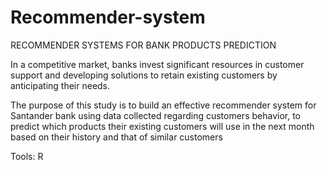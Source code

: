 # Recommender-system
RECOMMENDER SYSTEMS FOR BANK PRODUCTS PREDICTION

   In a competitive market, banks invest significant resources in customer support and developing solutions to retain existing customers by anticipating their needs.
    
   The purpose of this study is to build an effective recommender system for Santander bank using data collected regarding customers behavior, to predict which products their existing customers will use in the next month based on their history and that of similar customers

Tools: R
         
